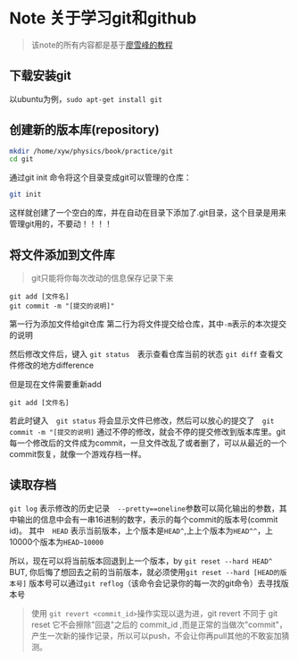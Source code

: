 # Note 关于学习git和github
> 该note的所有内容都是基于[廖雪峰的教程](https://www.liaoxuefeng.com/wiki/0013739516305929606dd18361248578c67b8067c8c017b000/0013743256916071d599b3aed534aaab22a0db6c4e07fd0000)

## 下载安装git
以ubuntu为例，`sudo apt-get install git`
## 创建新的版本库(repository)
```bash
mkdir /home/xyw/physics/book/practice/git
cd git
```
通过git init 命令将这个目录变成git可以管理的仓库：
```bash 
git init
```
这样就创建了一个空白的库，并在自动在目录下添加了.git目录，这个目录是用来管理git用的，不要动！！！！

## 将文件添加到文件库

> git只能将你每次改动的信息保存记录下来

```git
git add [文件名]
git commit -m "[提交的说明]"
```

第一行为添加文件给git仓库
第二行为将文件提交给仓库，其中`-m`表示的本次提交的说明

然后修改文件后，键入
`git status`　表示查看仓库当前的状态
`git diff` 查看文件修改的地方difference

但是现在文件需要重新add
```git
git add [文件名]
```
若此时键入　`git status` 将会显示文件已修改，然后可以放心的提交了　`git commit -m "[提交的说明]`
通过不停的修改，就会不停的提交修改到版本库里。git每一个修改后的文件成为commit，一旦文件改乱了或者删了，可以从最近的一个commit恢复，就像一个游戏存档一样。
## 读取存档

`git log` 表示修改的历史记录　`--pretty==oneline`参数可以简化输出的参数，其中输出的信息中会有一串16进制的数字，表示的每个commit的版本号(commit id)。 其中　`HEAD` 表示当前版本，上个版本是`HEAD^`,上上个版本为`HEAD^^`，上10000个版本为`HEAD~10000`

所以，现在可以将当前版本回退到上一个版本，by
`git reset --hard HEAD^`
BUT, 你后悔了想回去之前的当前版本，就必须使用`git reset --hard [HEAD的版本号]`
版本号可以通过`git reflog`（该命令会记录你的每一次的git命令）去寻找版本号

> 使用 `git revert <commit_id>`操作实现以退为进，git revert 不同于 git reset  它不会擦除"回退"之后的 commit_id ,而是正常的当做次"commit"，产生一次新的操作记录，所以可以push，不会让你再pull其他的不敢妄加猜测。
